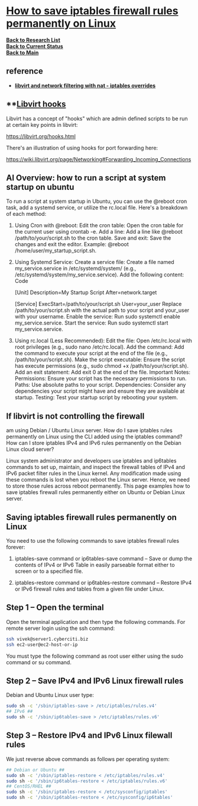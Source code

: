 # **[How to save iptables firewall rules permanently on Linux](https://www.cyberciti.biz/faq/how-to-save-iptables-firewall-rules-permanently-on-linux/)**

**[Back to Research List](../../../../../../research_list.md)**\
**[Back to Current Status](../../../../../../../a_status/current_tasks.md)**\
**[Back to Main](../../../../../../../README.md)**

## reference

- **[libvirt and network filtering with nat - iptables overrides](https://serverfault.com/questions/565871/libvirt-and-network-filtering-with-nat-iptables-overrides#:~:text=I%20feel%20your%20pain.,your%20hook%20set%20those%20up.)**

## **[Libvirt hooks](https://stackoverflow.com/questions/58766690/injecting-iptables-rule-after-libvirt-network-is-created-with-terraform-0-11)

Libvirt has a concept of "hooks" which are admin defined scripts to be run at certain key points in libvirt:

<https://libvirt.org/hooks.html>

There's an illustration of using hooks for port forwarding here:

<https://wiki.libvirt.org/page/Networking#Forwarding_Incoming_Connections>

## AI Overview: how to run a script at system startup on ubuntu

To run a script at system startup in Ubuntu, you can use the @reboot cron task, add a systemd service, or utilize the rc.local file.
Here's a breakdown of each method:

1. Using Cron with @reboot:
Edit the cron table: Open the cron table for the current user using crontab -e.
Add a line: Add a line like @reboot /path/to/your/script.sh to the cron table.
Save and exit: Save the changes and exit the editor.
Example: @reboot /home/user/my_startup_script.sh.
2. Using Systemd Service:
Create a service file: Create a file named my_service.service in /etc/systemd/system/ (e.g., /etc/systemd/system/my_service.service).
Add the following content:
Code

    [Unit]
    Description=My Startup Script
    After=network.target

    [Service]
    ExecStart=/path/to/your/script.sh
    User=your_user
Replace /path/to/your/script.sh with the actual path to your script and your_user with your username.
Enable the service: Run sudo systemctl enable my_service.service.
Start the service: Run sudo systemctl start my_service.service.
3. Using rc.local (Less Recommended):
Edit the file: Open /etc/rc.local with root privileges (e.g., sudo nano /etc/rc.local).
Add the command: Add the command to execute your script at the end of the file (e.g., /path/to/your/script.sh).
Make the script executable: Ensure the script has execute permissions (e.g., sudo chmod +x /path/to/your/script.sh).
Add an exit statement: Add exit 0 at the end of the file.
Important Notes:
Permissions: Ensure your script has the necessary permissions to run.
Paths: Use absolute paths to your script.
Dependencies: Consider any dependencies your script might have and ensure they are available at startup.
Testing: Test your startup script by rebooting your system.

## If libvirt is not controlling the firewall

am using Debian / Ubuntu Linux server. How do I save iptables rules permanently on Linux using the CLI added using the iptables command? How can I store iptables IPv4 and IPv6 rules permanently on the Debian Linux cloud server?

Linux system administrator and developers use iptables and ip6tables commands to set up, maintain, and inspect the firewall tables of IPv4 and IPv6 packet filter rules in the Linux kernel. Any modification made using these commands is lost when you reboot the Linux server. Hence, we need to store those rules across reboot permanently. This page examples how to save iptables firewall rules permanently either on Ubuntu or Debian Linux server.

## Saving iptables firewall rules permanently on Linux

You need to use the following commands to save iptables firewall rules forever:

1. iptables-save command or ip6tables-save command – Save or dump the contents of IPv4 or IPv6 Table in easily parseable format either to screen or to a specified file.

2. iptables-restore command or ip6tables-restore command – Restore IPv4 or IPv6 firewall rules and tables from a given file under Linux.

## Step 1 – Open the terminal

Open the terminal application and then type the following commands. For remote server login using the ssh command:

```bash
ssh vivek@server1.cyberciti.biz
ssh ec2-user@ec2-host-or-ip
```

You must type the following command as root user either using the sudo command or su command.

## Step 2 – Save IPv4 and IPv6 Linux firewall rules

Debian and Ubuntu Linux user type:

```bash
sudo sh -c '/sbin/iptables-save > /etc/iptables/rules.v4'
## IPv6 ##
sudo sh -c '/sbin/ip6tables-save > /etc/iptables/rules.v6'
```

## Step 3 – Restore IPv4 and IPv6 Linux filewall rules

We just reverse above commands as follows per operating system:

```bash
## Debian or Ubuntu ##
sudo sh -c '/sbin/iptables-restore < /etc/iptables/rules.v4'
sudo sh -c '/sbin/ip6tables-restore < /etc/iptables/rules.v6'
## CentOS/RHEL ##
sudo sh -c '/sbin/iptables-restore < /etc/sysconfig/iptables'
sudo sh -c '/sbin/ip6tables-restore < /etc/sysconfig/ip6tables'
```
